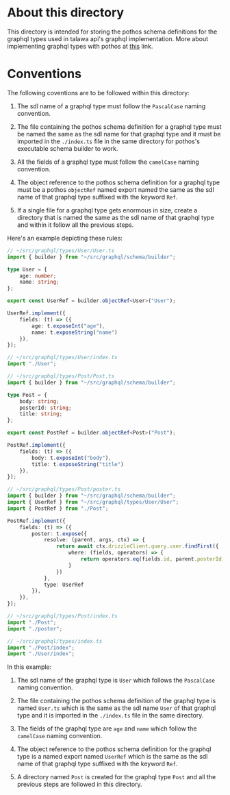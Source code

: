 # About this directory

This directory is intended for storing the pothos schema definitions for the graphql types used in talawa api's graphql implementation. More about implementing graphql types with pothos at [this](https://pothos-graphql.dev/docs/guide/objects) link.

# Conventions

The following coventions are to be followed within this directory: 

1. The sdl name of a graphql type must follow the `PascalCase` naming convention.

2. The file containing the pothos schema definition for a graphql type must be named the same as the sdl name for that graphql type and it must be imported in the `./index.ts` file in the same directory for pothos's executable schema builder to work.

3. All the fields of a graphql type must follow the `camelCase` naming convention.

4. The object reference to the pothos schema definition for a graphql type must be a pothos `objectRef` named export named the same as the sdl name of that graphql type suffixed with the keyword `Ref`.

5. If a single file for a graphql type gets enormous in size, create a directory that is named the same as the sdl name of that graphql type and within it follow all the previous steps.

Here's an example depicting these rules: 

```typescript
// ~/src/graphql/types/User/User.ts
import { builder } from "~/src/graphql/schema/builder";

type User = {
	age: number;
    name: string;
};

export const UserRef = builder.objectRef<User>("User");

UserRef.implement({
	fields: (t) => ({
		age: t.exposeInt("age"),
        name: t.exposeString("name")
	}),
});
```
```typescript
// ~/src/graphql/types/User/index.ts
import "./User";
```
```typescript
// ~/src/graphql/types/Post/Post.ts
import { builder } from "~/src/graphql/schema/builder";

type Post = {
	body: string;
    posterId: string;
    title: string;
};

export const PostRef = builder.objectRef<Post>("Post");

PostRef.implement({
	fields: (t) => ({
		body: t.exposeInt("body"),
        title: t.exposeString("title")
	}),
});
```
```typescript
// ~/src/graphql/types/Post/poster.ts
import { builder } from "~/src/graphql/schema/builder";
import { UserRef } from "~/src/graphql/types/User/User";
import { PostRef } from "./Post";

PostRef.implement({
	fields: (t) => ({
		poster: t.expose({
            resolve: (parent, args, ctx) => {
                return await ctx.drizzleClient.query.user.findFirst({
                    where: (fields, operators) => {
                        return operators.eq(fields.id, parent.posterId);
                    }
                })
            },
            type: UserRef
        }),
	}),
});
```
```typescript
// ~/src/graphql/types/Post/index.ts
import "./Post";
import "./poster";
```
```typescript
// ~/src/graphql/types/index.ts
import "./Post/index";
import "./User/index";
```
In this example: 

1. The sdl name of the graphql type is `User` which follows the `PascalCase` naming convention.

2. The file containing the pothos schema definition of the graphql type is named `User.ts` which is the same as the sdl name `User` of that graphql type and it is imported in the `./index.ts` file in the same directory.

3. The fields of the graphql type are `age` and `name` which follow the `camelCase` naming convention.

4. The object reference to the pothos schema definition for the graphql type is a named export named `UserRef` which is the same as the sdl name of that graphql type suffixed with the keyword `Ref`.

5. A directory named `Post` is created for the graphql type `Post` and all the previous steps are followed in this directory.